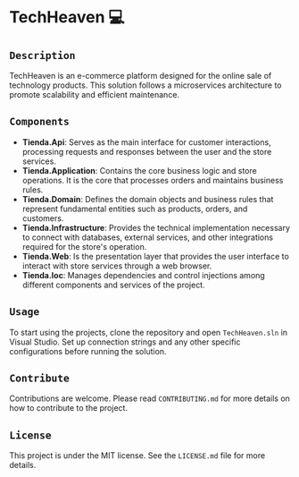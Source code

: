 # TechHeaven 💻

## `Description`
TechHeaven is an e-commerce platform designed for the online sale of technology products. This solution follows a microservices architecture to promote scalability and efficient maintenance.

## `Components`

- **Tienda.Api**: Serves as the main interface for customer interactions, processing requests and responses between the user and the store services.
- **Tienda.Application**: Contains the core business logic and store operations. It is the core that processes orders and maintains business rules.
- **Tienda.Domain**: Defines the domain objects and business rules that represent fundamental entities such as products, orders, and customers.
- **Tienda.Infrastructure**: Provides the technical implementation necessary to connect with databases, external services, and other integrations required for the store's operation.
- **Tienda.Web**: Is the presentation layer that provides the user interface to interact with store services through a web browser.
- **Tienda.Ioc**: Manages dependencies and control injections among different components and services of the project.

## `Usage`
To start using the projects, clone the repository and open `TechHeaven.sln` in Visual Studio. Set up connection strings and any other specific configurations before running the solution.

## `Contribute`
Contributions are welcome. Please read `CONTRIBUTING.md` for more details on how to contribute to the project.

## `License`
This project is under the MIT license. See the `LICENSE.md` file for more details.
